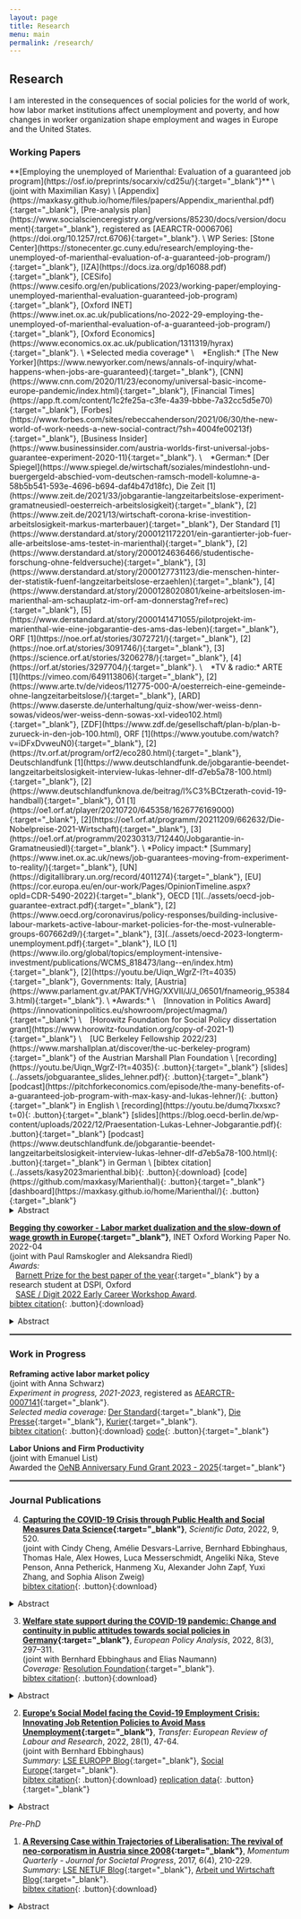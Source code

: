 ```yaml
---
layout: page
title: Research
menu: main
permalink: /research/
---
```


## Research

I am interested in the consequences of social policies for the world of work, how labor market institutions affect unemployment and poverty, and how changes in worker organization shape employment and wages in Europe and the United States. 

### Working Papers
<p> </p>
**[Employing the unemployed of Marienthal: Evaluation of a guaranteed job program](https://osf.io/preprints/socarxiv/cd25u/){:target="_blank"}** \
(joint with Maximilian Kasy) \
[Appendix](https://maxkasy.github.io/home/files/papers/Appendix_marienthal.pdf){:target="_blank"}, [Pre-analysis plan](https://www.socialscienceregistry.org/versions/85230/docs/version/document){:target="_blank"}, registered as [AEARCTR-0006706](https://doi.org/10.1257/rct.6706){:target="_blank"}. \
WP Series: [Stone Center](https://stonecenter.gc.cuny.edu/research/employing-the-unemployed-of-marienthal-evaluation-of-a-guaranteed-job-program/){:target="_blank"}, [IZA](https://docs.iza.org/dp16088.pdf){:target="_blank"}, [CESifo](https://www.cesifo.org/en/publications/2023/working-paper/employing-unemployed-marienthal-evaluation-guaranteed-job-program){:target="_blank"}, [Oxford INET](https://www.inet.ox.ac.uk/publications/no-2022-29-employing-the-unemployed-of-marienthal-evaluation-of-a-guaranteed-job-program/){:target="_blank"}, [Oxford Economics](https://www.economics.ox.ac.uk/publication/1311319/hyrax){:target="_blank"}. \
*Selected media coverage* \
&ensp; *English:* [The New Yorker](https://www.newyorker.com/news/annals-of-inquiry/what-happens-when-jobs-are-guaranteed){:target="_blank"}, [CNN](https://www.cnn.com/2020/11/23/economy/universal-basic-income-europe-pandemic/index.html){:target="_blank"}, [Financial Times](https://app.ft.com/content/1c2fe25a-c3fe-4a39-bbbe-7a32cc5d5e70){:target="_blank"}, [Forbes](https://www.forbes.com/sites/rebeccahenderson/2021/06/30/the-new-world-of-work-needs-a-new-social-contract/?sh=4004fe00213f){:target="_blank"}, [Business Insider](https://www.businessinsider.com/austria-worlds-first-universal-jobs-guarantee-experiment-2020-11){:target="_blank"}. \
&ensp; *German:* [Der Spiegel](https://www.spiegel.de/wirtschaft/soziales/mindestlohn-und-buergergeld-abschied-vom-deutschen-ramsch-modell-kolumne-a-58b5b541-593e-4696-b694-daf4b47d18fc), Die Zeit [1](https://www.zeit.de/2021/33/jobgarantie-langzeitarbeitslose-experiment-gramatneusiedl-oesterreich-arbeitslosigkeit){:target="_blank"}, [2](https://www.zeit.de/2021/13/wirtschaft-corona-krise-investition-arbeitslosigkeit-markus-marterbauer){:target="_blank"}, Der Standard [1](https://www.derstandard.at/story/2000121172201/ein-garantierter-job-fuer-alle-arbeitslose-ams-testet-in-marienthal){:target="_blank"}, [2](https://www.derstandard.at/story/2000124636466/studentische-forschung-ohne-feldversuche){:target="_blank"}, [3](https://www.derstandard.at/story/2000127731123/die-menschen-hinter-der-statistik-fuenf-langzeitarbeitslose-erzaehlen){:target="_blank"}, [4](https://www.derstandard.at/story/2000128020801/keine-arbeitslosen-im-marienthal-am-schauplatz-im-orf-am-donnerstag?ref=rec){:target="_blank"}, [5](https://www.derstandard.at/story/2000141471055/pilotprojekt-im-marienthal-wie-eine-jobgarantie-des-ams-das-leben){:target="_blank"}, ORF [1](https://noe.orf.at/stories/3072721/){:target="_blank"}, [2](https://noe.orf.at/stories/3091746/){:target="_blank"}, [3](https://science.orf.at/stories/3206278/){:target="_blank"}, [4](https://orf.at/stories/3297704/){:target="_blank"}. \
&ensp; *TV & radio:* ARTE [1](https://vimeo.com/649113806){:target="_blank"}, [2](https://www.arte.tv/de/videos/112775-000-A/oesterreich-eine-gemeinde-ohne-langzeitarbeitslose/){:target="_blank"}, [ARD](https://www.daserste.de/unterhaltung/quiz-show/wer-weiss-denn-sowas/videos/wer-weiss-denn-sowas-xxl-video102.html){:target="_blank"}, [ZDF](https://www.zdf.de/gesellschaft/plan-b/plan-b-zurueck-in-den-job-100.html), ORF [1](https://www.youtube.com/watch?v=iDFxDvweuN0){:target="_blank"}, [2](https://tv.orf.at/program/orf2/eco280.html){:target="_blank"}, Deutschlandfunk [1](https://www.deutschlandfunk.de/jobgarantie-beendet-langzeitarbeitslosigkeit-interview-lukas-lehner-dlf-d7eb5a78-100.html){:target="_blank"}, [2](https://www.deutschlandfunknova.de/beitrag/l%C3%BCtzerath-covid-19-handball){:target="_blank"}, Ö1 [1](https://oe1.orf.at/player/20210720/645358/1626776169000){:target="_blank"}, [2](https://oe1.orf.at/programm/20211209/662632/Die-Nobelpreise-2021-Wirtschaft){:target="_blank"}, [3](https://oe1.orf.at/programm/20230313/712440/Jobgarantie-in-Gramatneusiedl){:target="_blank"}. \
*Policy impact:* [Summary](https://www.inet.ox.ac.uk/news/job-guarantees-moving-from-experiment-to-reality/){:target="_blank"}, [UN](https://digitallibrary.un.org/record/4011274){:target="_blank"}, [EU](https://cor.europa.eu/en/our-work/Pages/OpinionTimeline.aspx?opId=CDR-5490-2022){:target="_blank"}, OECD [1](../assets/oecd-job-guarantee-extract.pdf){:target="_blank"}, [2](https://www.oecd.org/coronavirus/policy-responses/building-inclusive-labour-markets-active-labour-market-policies-for-the-most-vulnerable-groups-607662d9/){:target="_blank"}, [3](../assets/oecd-2023-longterm-unemployment.pdf){:target="_blank"}, ILO [1](https://www.ilo.org/global/topics/employment-intensive-investment/publications/WCMS_818473/lang--en/index.htm){:target="_blank"}, [2](https://youtu.be/Uiqn_WgrZ-I?t=4035){:target="_blank"}, Governments: Italy, [Austria](https://www.parlament.gv.at/PAKT/VHG/XXVII/J/J_06501/fnameorig_953843.html){:target="_blank"}.  \
*Awards:* \
&ensp; [Innovation in Politics Award](https://innovationinpolitics.eu/showroom/project/magma/){:target="_blank"} \
&ensp; [Horowitz Foundation for Social Policy dissertation grant](https://www.horowitz-foundation.org/copy-of-2021-1){:target="_blank"} \
&ensp; [UC Berkeley Fellowship 2022/23](https://www.marshallplan.at/discover/the-uc-berkeley-program){:target="_blank"} of the Austrian Marshall Plan Foundation \
[recording](https://youtu.be/Uiqn_WgrZ-I?t=4035){: .button}{:target="_blank"} [slides](../assets/jobguarantee_slides_lehner.pdf){: .button}{:target="_blank"} [podcast](https://pitchforkeconomics.com/episode/the-many-benefits-of-a-guaranteed-job-program-with-max-kasy-and-lukas-lehner/){: .button}{:target="_blank"} in English \
[recording](https://youtu.be/dumq7Ixxsxc?t=0){: .button}{:target="_blank"} [slides](https://blog.oecd-berlin.de/wp-content/uploads/2022/12/Praesentation-Lukas-Lehner-Jobgarantie.pdf){: .button}{:target="_blank"} [podcast](https://www.deutschlandfunk.de/jobgarantie-beendet-langzeitarbeitslosigkeit-interview-lukas-lehner-dlf-d7eb5a78-100.html){: .button}{:target="_blank"} in German \
[bibtex citation](../assets/kasy2023marienthal.bib){: .button}{:download}
[code](https://github.com/maxkasy/Marienthal){: .button}{:target="_blank"}
[dashboard](https://maxkasy.github.io/home/Marienthal/){: .button}{:target="_blank"}
<details>
  <summary>Abstract</summary>
We evaluate a guaranteed job program launched in 2020 in Austria. Our evaluation is based on three approaches, pairwise matched randomization, a pre-registered synthetic control at the municipality level, and a comparison to individuals in control municipalities. This allows us to estimate direct effects, anticipation effects, and spillover effects.
<p> </p>
We find positive impacts of program participation on economic and non-economic well-being, but not on physical health or preferences. At the municipality level, we find a large reduction of long-term unemployment, and no negative employment spillovers. There are positive anticipation effects on subjective well-being, status, and social inclusion for future participants.
</details>
<p> </p>

**[Begging thy coworker - Labor market dualization and the slow-down of wage growth in Europe](https://www.inet.ox.ac.uk/publications/no-2022-04-begging-thy-coworker-labor-market-dualization-and-the-slow-down-of-wage-growth-in-europe/){:target="_blank"}**, INET Oxford Working Paper No. 2022-04 \
(joint with Paul Ramskogler and Aleksandra Riedl) \
*Awards:* \
&ensp; [Barnett Prize for the best paper of the year](https://www.spi.ox.ac.uk/article/barnett-prize-winners-2021){:target="_blank"} by a research student at DSPI, Oxford \
&ensp; [SASE / Digit 2022 Early Career Workshop Award](https://sase.org/workshop/2022-sase-digit-early-career-workshop/). \
[bibtex citation](../assets/lehner2022wages.bib){: .button}{:download}
<details>
  <summary>Abstract</summary>

Does the structure of labor markets – and the possibility to employ temporary workers – affect aggregate wage growth? After the global financial crisis (GFC) a rich debate had ensued about the reasons for the delayed pick up of wage growth. However, structural labor market aspects remained strangely absent from this discussion. We contribute by incorporating labor market dualization into the standard Phillips curve model to explain wage growth in 30 European countries in the period 2004-2017.
<p> </p>
We find that the presence of workers with temporary contracts in Europe’s labor markets slows down aggregate wage growth due to the competition that temporary workers exert on permanent workers. This competition effect is most pronounced in countries, where trade union density is low. Moreover, we establish that labor market dualization has been at least as important in slowing wage growth since the GFC as unemployment, i.e. the observed flattening of the Phillips curve.
</details>

<hr style="border:.25px solid grey">

### Work in Progress
<p> </p>

**Reframing active labor market policy** \
(joint with Anna Schwarz) \
*Experiment in progress, 2021-2023*, registered as [AEARCTR-0007141](https://doi.org/10.1257/rct.7141){:target="_blank"}. \
*Selected media coverage:* [Der Standard](https://www.derstandard.at/story/2000132676619/gutscheine-statt-zwang-fuer-arbeitslose-experiment-beim-ams-zeigt-potenzial){:target="_blank"}, [Die Presse](https://www.diepresse.com/6089439/arbeitsmarktreform-mehr-autonomie-fuer-arbeitslose){:target="_blank"}, [Kurier](https://kurier.at/chronik/niederoesterreich/ams-erfolg-mit-15000-euro-gutscheinen/401861693){:target="_blank"}. \
[bibtex citation](../assets/lehner2021reframing.bib){: .button}{:download}
[code](https://github.com/lukaslehner/Vouchers){: .button}{:target="_blank"}

**Labor Unions and Firm Productivity** \
(joint with Emanuel List) \
Awarded the [OeNB Anniversary Fund Grant 2023 - 2025](https://www.oenb.at/Ueber-Uns/Forschungsfoerderung/Jubilaeumsfonds/projektabfrage.html){:target="_blank"}

<hr style="border:.25px solid grey">

### Journal Publications
<p> </p>

4) **[Capturing the COVID-19 Crisis through Public Health and Social Measures Data Science](https://doi.org/10.1038/s41597-022-01616-8){:target="_blank"}**, *Scientific Data*, 2022, 9, 520. \
(joint with Cindy Cheng, Amélie Desvars-Larrive, Bernhard Ebbinghaus, Thomas Hale, Alex Howes, Luca Messerschmidt, Angeliki Nika, Steve Penson, Anna Petherick, Hanmeng Xu, Alexander John Zapf, Yuxi Zhang, and Sophia Alison Zweig) \
[bibtex citation](../assets/cheng2022scidata.bib){: .button}{:download}
<details>
  <summary>Abstract</summary>

In response to COVID-19, governments worldwide are implementing public health and social measures (PHSM) that substantially impact many areas beyond public health. The new field of PHSM data science collects, structures, and disseminates data on PHSM; here, we report the main achievements, challenges, and focus areas of this novel field of research.
</details>
<p> </p>

3) **[Welfare state support during the COVID-19 pandemic: Change and continuity in public attitudes towards social policies in Germany](https://doi.org/10.1002/epa2.1152){:target="_blank"}**, *European Policy Analysis*, 2022, 8(3), 297–311. \
(joint with Bernhard Ebbinghaus and Elias Naumann) \
*Coverage:* [Resolution Foundation](https://www.resolutionfoundation.org/comment/try-your-hand-at-levelling-up-the-country/){:target="_blank"}. \
[bibtex citation](../assets/ebbinghaus2022welfare.bib){: .button}{:download}
<details>
  <summary>Abstract</summary>
  
Our analysis asks whether the pandemic situation affects welfare state support in Germany. The pandemic has increased the health and income risks calling for welfare state intervention. While increased needs, more deservingness, and higher state responsibility during such a crisis would suggest augmented support generally and among those at risk, this might be a short-term effect and cost considerations could reverse this trend. We study public attitudes towards four key social policy areas based on the German Internet Panel (GIP). We use three waves prior and further three waves since the pandemic had been declared in March 2020. The analysis shows both continuity in the popularity of social policies, in particular health and pensions, and some short-term increase in support for unemployment and family policies. The results after nearly 2 years suggest rather continuation with some thermostatic short-term boosts in support instead of any long-lasting change.
</details>
<p> </p>

2) **[Europe’s Social Model facing the Covid-19 Employment Crisis: Innovating Job Retention Policies to Avoid Mass Unemployment](https://doi.org/10.1177/10242589221079151){:target="_blank"}**, *Transfer: European Review of Labour and Research*, 2022, 28(1), 47-64. \
(joint with Bernhard Ebbinghaus) \
*Summary:* [LSE EUROPP Blog](https://blogs.lse.ac.uk/europpblog/2021/06/01/labour-hoarding-during-the-pandemic-assessing-the-impact-of-job-retention-schemes-in-europe/){:target="_blank"}, [Social Europe](https://socialeurope.eu/short-time-working-lessons-for-the-next-recession){:target="_blank"}. \
[bibtex citation](../assets/ebbinghaus2022jobretention.bib){: .button}{:download}
[replication data](https://doi.org/10.7910/DVN/9D9F5M){: .button}{:target="_blank"} 
<details>
  <summary>Abstract</summary>

Europe faces multiple challenges during the Covid-19 pandemic, including the problem of how to secure jobs and earnings. In our comparative analysis, we explore to what degree European welfare states were capable to respond to this crisis by stabilizing employment and income for working people. While short-time work was a policy tool already partly used in the Great Recession, job retention policies were further expanded or newly introduced across Europe due to the pandemic in 2020. However, cross-national variations persist in the way in which these schemes were designed and implemented across European welfare states, aiming more or less towards labour hoarding to avoid mass dismissal throughout the employment crisis. We distinguish between business support and labour support logics in explaining the variation in job retention policies across Europe. Continental, Mediterranean and Liberal welfare states fostered more labour hoarding than Nordic or Central and Eastern European countries.
</details>
<p> </p>

*Pre-PhD* 

1) **[A Reversing Case within Trajectories of Liberalisation: The revival of neo-corporatism in Austria since 2008](https://www.momentum-quarterly.org/ojs2/index.php/momentum/article/view/2476){:target="_blank"}**, *Momentum Quarterly - Journal for Societal Progress*, 2017, 6(4), 210-229. \
*Summary:* [LSE NETUF Blog](http://blogs.lse.ac.uk/netuf/2018/01/02/has-austrias-decade-long-revival-of-neo-corporatism-come-to-an-end/?subscribe=success#blog_subscription-2){:target="_blank"}, [Arbeit und Wirtschaft Blog](https://www.awblog.at/ist-oesterreichs-revival-der-sozialpartner-nach-einem-jahrzehnt-am-ende/){:target="_blank"}. \
[bibtex citation](../assets/lehner2017corporatism.bib){: .button}{:download}
<details>
  <summary>Abstract</summary>

The overall dominating trend of liberalisation, deregulation and privatisation has accelerated since the global economic crisis in 2008. Under the paradigm of competitiveness, a major policy goal has been the implementation of ‘structural reforms’ replacing neo-corporatist practices with market coordination. However, Austria’s coordinating institutions have been strengthened since 2008, contrasting the EU-wide liberalising trend. To explain this puzzle, government members’ biographies since 1983 were analysed, seven elite interviews conducted and official government documents evaluated. Under the logic of access, social partner organisations made active use of a ‘revolving door effect’, placing their employees as ‘interlocking directorates’ in government positions to gain influence on policies. For this ‘power-policy exchange’ social partners defended political compromises of the government and supported the weakened social democratic (SPÖ) and the conservative (ÖVP) party leadership. Such a ‘tactical alliance’ is fragile, as it depends on the interest constellation of actors involved, but outlines the remaining scope for domestic politics in an age of increased liberalising pressures from globalisation and EU integration.
</details>